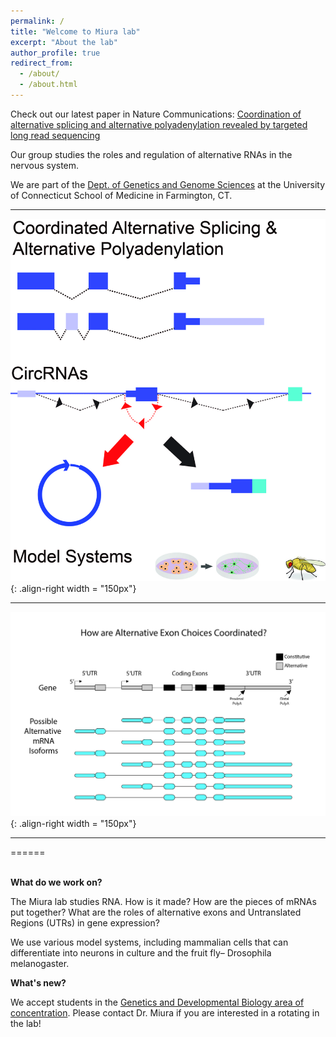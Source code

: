 ```yaml
---
permalink: /
title: "Welcome to Miura lab"
excerpt: "About the lab"
author_profile: true
redirect_from: 
  - /about/
  - /about.html
---
```

Check out our latest paper in Nature Communications:
[Coordination of alternative splicing and alternative polyadenylation revealed by targeted long read sequencing](https://www.nature.com/articles/s41467-023-41207-8)

Our group studies the roles and regulation of alternative RNAs in the nervous system.

We are part of the [Dept. of Genetics and Genome Sciences](https://health.uconn.edu/genetics/) at the University of Connecticut School of Medicine in Farmington, CT.   


---

![image of research areas](/images/UConn_research_Miura.jpg){: .align-right width = "150px"}

---

![image of isoforms](/images/isoforms.jpg){: .align-right width = "150px"}

---
======
<br>
<br>

**What do we work on?**  

The Miura lab studies RNA. How is it made? How are the pieces of mRNAs put together? What are the roles of alternative exons and Untranslated Regions (UTRs) in gene expression?

We use various model systems, including mammalian cells that can differentiate into neurons in culture and the fruit fly– Drosophila melanogaster.

**What's new?**


We accept students in the [Genetics and Developmental Biology area of concentration](https://health.uconn.edu/graduate-school/academics/programs/ph-d-biomedical-science/genetics-and-developmental-biology-area-of-concentration/). Please contact Dr. Miura if you are interested in a rotating in the lab! 



